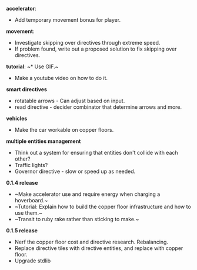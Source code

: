 
**accelerator**:
* Add temporary movement bonus for player.

**movement**:
* Investigate skipping over directives through extreme speed.
* If problem found, write out a proposed solution to fix skipping over directives.

**tutorial**:
~* Use GIF.~
* Make a youtube video on how to do it.

**smart directives**
* rotatable arrows - Can adjust based on input.
* read directive - decider combinator that determine arrows and more.

**vehicles**
* Make the car workable on copper floors.

**multiple entities management**
* Think out a system for ensuring that entities don't collide with each other?
* Traffic lights?
* Governor directive - slow or speed up as needed.

**0.1.4 release**
* ~Make accelerator use and require energy when charging a hoverboard.~
* ~Tutorial: Explain how to build the copper floor infrastructure and how to use them.~
* ~Transit to ruby rake rather than sticking to make.~

**0.1.5 release**
* Nerf the copper floor cost and directive research. Rebalancing.
* Replace directive tiles with directive entities, and replace with copper floor.
* Upgrade stdlib
